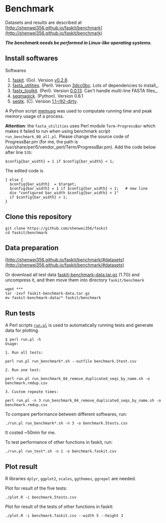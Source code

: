 # Benchmark

Datasets and results are described at [http://shenwei356.github.io/faskit/benchmark](http://shenwei356.github.io/faskit/benchmark)

***The benchmark needs be performed in Linux-like operating systems.***

## Install softwares

Softwares

1. [faskit](https://github.com/shenwei356/faskit). (Go).
   Version [v0.2.8](https://github.com/shenwei356/faskit/releases/tag/v0.2.8).
1. [fasta_utilities](https://github.com/jimhester/fasta_utilities). (Perl).
   Version [3dcc0bc](https://github.com/jimhester/fasta_utilities/tree/3dcc0bc6bf1e97839476221c26984b1789482579).
   Lots of dependencies to install_.
1. [fastx_toolkit](http://hannonlab.cshl.edu/fastx_toolkit/). (Perl).
   Version [0.0.13](http://hannonlab.cshl.edu/fastx_toolkit/fastx_toolkit_0.0.13_binaries_Linux_2.6_amd64.tar.bz2).
   Can't handle multi-line FASTA files_.
1. [seqmagick](http://seqmagick.readthedocs.io/en/latest/index.html#installation). (Python).
   Version 0.6.1
1. [seqtk](https://github.com/lh3/seqtk). (C).
   Version [1.1-r92-dirty](https://github.com/lh3/seqtk/tree/fb85aad4ce1fc7b3d4543623418a1ae88fe1cea6).


A Python script [memusg](https://github.com/shenwei356/memusg) was used
   to computate running time and peak memory usage of a process.

**Attention**: the `fasta_utilities` uses Perl module `Term-ProgressBar`
which makes it failed to run when using benchmark script `run_benchmark_00_all.pl`.
Please change the source code of ProgressBar.pm (for me, the path is
/usr/share/perl5/vendor_perl/Term/ProgressBar.pm). Add the code below after line `535`:

    $config{bar_width} = 1 if $config{bar_width} < 1;

The edited code is

    } else {
      $config{bar_width}  = $target;
      $config{bar_width} = 1 if $config{bar_width} < 1;   # new line
      die "configured bar_width $config{bar_width} < 1"
      if $config{bar_width} < 1;
    }

## Clone this repository

    git clone https://github.com/shenwei356/faskit
    cd faskit/benchmark

## Data preparation

[http://shenwei356.github.io/faskit/benchmark/#datasets](http://shenwei356.github.io/faskit/benchmark/#datasets)

Or download all test data [faskit-benchmark-data.tar.gz](http://bioinf.shenwei.me/data/faskit-benchmark-data.tar.gz)
 (1.7G) and uncompress it, and then move them into directory `faskit/benchmark`

    wget ***
    tar -zxvf faskit-benchmark-data.tar.gz
    mv faskit-benchmark-data/* faskit/benchmark

## Run tests

A Perl scripts
[`run.pl`](https://github.com/shenwei356/faskit/blob/master/benchmark/run_benchmark_00_all.pl)
is used to automatically running tests and generate data for plotting.

```
$ perl run.pl -h
Usage:

1. Run all tests:

perl run.pl run_benchmark*.sh --outfile benchmark.5test.csv

2. Run one test:

perl run.pl run_benchmark_04_remove_duplicated_seqs_by_name.sh -o benchmark.rmdup.csv

3. Custom repeate times:

perl run.pl -n 3 run_benchmark_04_remove_duplicated_seqs_by_name.sh -o benchmark.rmdup.csv
```

To compare performance between different softwares, run:

    ./run.pl run_benchmark*.sh -n 3 -o benchmark.5tests.csv

It costed ~50min for me.

To test performance of other functions in faskit, run:

    ./run.pl run_test*.sh -n 1 -o benchmark.faskit.csv

## Plot result

R libraries `dplyr`, `ggplot2`, `scales`, `ggthemes`, `ggrepel` are needed.

Plot for result of the five tests:

    ./plot.R -i benchmark.5tests.csv

Plot for result of the tests of other functions in faskit:

    ./plot.R -i benchmark.faskit.csv --width 5 --height 3
